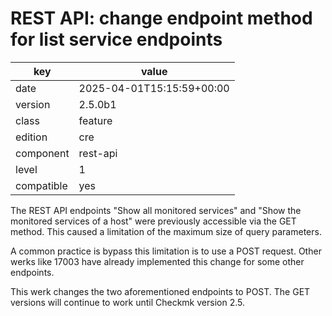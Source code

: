 [//]: # (werk v2)
# REST API: change endpoint method for list service endpoints

key        | value
---------- | ---
date       | 2025-04-01T15:15:59+00:00
version    | 2.5.0b1
class      | feature
edition    | cre
component  | rest-api
level      | 1
compatible | yes

The REST API endpoints "Show all monitored services" and
"Show the monitored services of a host" were previously accessible via the GET
method. This caused a limitation of the maximum size of query parameters.

A common practice is bypass this limitation is to use a POST request. Other
werks like 17003 have already implemented this change for some other endpoints.

This werk changes the two aforementioned endpoints to POST.
The GET versions will continue to work until Checkmk version 2.5.
